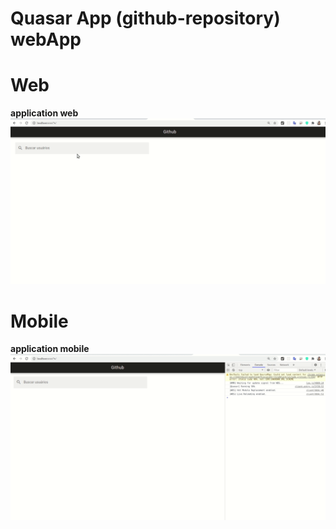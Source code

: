 # Quasar App (github-repository) webApp

# Web

**application web**
![](/src/assets/WebGithub1.gif)

# Mobile

**application mobile**
![](/src/assets/MobileGithub1.gif)
